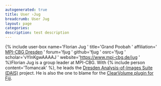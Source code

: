 ```yaml
---
autogenerated: true
title: User ›Jug
breadcrumb: User Jug
layout: page
categories: 
description: test description
---
```


{% include user-box name='Florian Jug ' title='Grand Poobah ' affiliation=' [MPI-CBG Dresden](https://www.mpi-cbg.de/) ' forum='fjug ' github='fjug ' osrc='fjug ' scholar='vYInKgwAAAAJ ' website='https://www.mpi-cbg.de/jug ' %}Florian Jug is a group leader at MPI-CBG. With {% include person content='Tomancak' %}, he leads the [Dresden Analysis-of-Images Suite (DAIS)](DAIS "wikilink") project. He is also the one to blame for the [ClearVolume plugin for Fiji](ClearVolume "wikilink").
